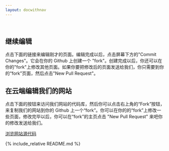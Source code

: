 ```yaml
---
layout: docwithnav
---
```


<!-- BEGIN: Gotta keep this section JS/HTML because it swaps out content dynamically -->
<p>&nbsp;</p>
<script language="JavaScript">
var forwarding=window.location.hash.replace("#","");
$( document ).ready(function() {
    if(forwarding) {
    	$("#generalInstructions").hide();
    	$("#continueEdit").show();
    	$("#continueEditButton").text("Edit " + forwarding);
    	$("#continueEditButton").attr("href", "https://github.com/starboychina/kubernetes.kansea.com/edit/gh-pages/" + forwarding)
    } else {
        $("#generalInstructions").show();
    	$("#continueEdit").hide();
    }
});
</script>
<div id="continueEdit">

<h2>继续编辑</h2>

<p>点击下面的链接来编辑刚才的页面。编辑完成以后，点击屏幕下方的"Commit Changes"。它会在你的 Github 上创建一个 "fork"。创建完成以后，你还可以在你的"fork"上修改其他页面。如果你要把修改后的页面发送给我们，你只需要到你的“fork”页面，然后点击"New Pull Request"。</p>

<p><a id="continueEditButton" class="button"></a></p>

</div>
<div id="generalInstructions">

<h2>在云端编辑我们的网站</h2>

<p>点击下面的按钮来访问我们网站的代码库，然后你可以点击右上角的“Fork”按钮，来复制我们的网站到你的 Github 上一个“fork”。你可以在你的的“fork”上修改一些页面，修改完毕以后，你可以在“fork”的主页点击 "New Pull Request" 来吧你的修改发送给我们。</p>

<p><a class="button" href="https://github.com/starboychina/kubernetes.kansea.com/">浏览网站源代码</a></p>

</div>
<!-- END: Dynamic section -->


{% include_relative README.md %}
